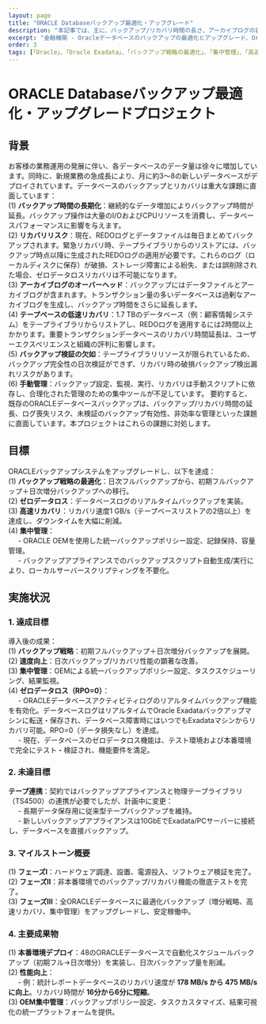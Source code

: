 ```yaml
---
layout: page
title: "ORACLE Databaseバックアップ最適化・アップグレード"
description: "本記事では、主に、バックアップ/リカバリ時間の長さ、アーカイブログの容量の多さ、バックアップのタイミングの悪さ、バックアップジョブの分散、データ損失のリスク、バックアップ管理の難しさといった問題を解決するために、既存のバックアップ戦略とバックアップアーキテクチャを最適化する方法をお客様がどのように支援しているかについて紹介します。"
excerpt: "金融機関 - Oracleデータベースのバックアップの最適化とアップグレード、Oracle Zdlraオールインワンゼロデータ損失プロジェクト"
order: 3
tags: [「Oracle」、「Oracle Exadata」、「バックアップ戦略の最適化」、「集中管理」、「高速リカバリ」、「ゼロデータ損失」]
---
```


# ORACLE Databaseバックアップ最適化・アップグレードプロジェクト

## 背景  
お客様の業務運用の発展に伴い、各データベースのデータ量は徐々に増加しています。同時に、新規業務の急成長により、月に約3～8の新しいデータベースがデプロイされています。データベースのバックアップとリカバリは重大な課題に直面しています：  
(1) **バックアップ時間の長期化**：継続的なデータ増加によりバックアップ時間が延長。バックアップ操作は大量のI/OおよびCPUリソースを消費し、データベースパフォーマンスに影響を与えます。  
(2) **リカバリリスク**：現在、REDOログとデータファイルは毎日まとめてバックアップされます。緊急リカバリ時、テープライブラリからのリストアには、バックアップ時点以降に生成されたREDOログの適用が必要です。これらのログ（ローカルディスクに保存）が破損、ストレージ障害による紛失、または誤削除された場合、ゼロデータロスリカバリは不可能になります。  
(3) **アーカイブログのオーバーヘッド**：バックアップにはデータファイルとアーカイブログが含まれます。トランザクション量の多いデータベースは過剰なアーカイブログを生成し、バックアップ時間をさらに延長します。  
(4) **テープベースの低速リカバリ**：1.7 TBのデータベース（例：顧客情報システム）をテープライブラリからリストアし、REDOログを適用するには2時間以上かかります。重要トランザクションデータベースのリカバリ時間延長は、ユーザーエクスペリエンスと組織の評判に影響します。  
(5) **バックアップ検証の欠如**：テープライブラリリソースが限られているため、バックアップ完全性の日次検証ができず、リカバリ時の破損バックアップ検出漏れリスクがあります。  
(6) **手動管理**：バックアップ設定、監視、実行、リカバリは手動スクリプトに依存し、合理化された管理のための集中ツールが不足しています。
要約すると、既存のORACLEデータベースバックアップは、バックアップ/リカバリ時間の延長、ログ喪失リスク、未検証のバックアップ有効性、非効率な管理といった課題に直面しています。本プロジェクトはこれらの課題に対処します。  

## 目標  
ORACLEバックアップシステムをアップグレードし、以下を達成：  
(1) **バックアップ戦略の最適化**：日次フルバックアップから、初期フルバックアップ＋日次増分バックアップへの移行。  
(2) **ゼロデータロス**：データベースログのリアルタイムバックアップを実装。  
(3) **高速リカバリ**：リカバリ速度1 GB/s（テープベースリストアの2倍以上）を達成し、ダウンタイムを大幅に削減。  
(4) **集中管理**：  
&nbsp;&nbsp;&nbsp;&nbsp; - ORACLE OEMを使用した統一バックアップポリシー設定、記録保持、容量管理。  
&nbsp;&nbsp;&nbsp;&nbsp; - バックアップアプライアンスでのバックアップスクリプト自動生成/実行により、ローカルサーバースクリプティングを不要化。  

## 実施状況  
### 1. 達成目標  
導入後の成果：  
(1) **バックアップ戦略**：初期フルバックアップ＋日次増分バックアップを展開。  
(2) **速度向上**：日次バックアップ/リカバリ性能の顕著な改善。  
(3) **集中管理**：OEMによる統一バックアップポリシー設定、タスクスケジューリング、結果監視。  
(4) **ゼロデータロス（RPO=0）**：  
&nbsp;&nbsp;&nbsp;&nbsp; - ORACLEデータベースアクティビティログのリアルタイムバックアップ機能を有効化。データベースログはリアルタイムでOracle Exadataバックアップマシンに転送・保存され、データベース障害時にはいつでもExadataマシンからリカバリ可能。RPO=0（データ損失なし）を達成。  
&nbsp;&nbsp;&nbsp;&nbsp; - 現在、データベースのゼロデータロス機能は、テスト環境および本番環境で完全にテスト・検証され、機能要件を満足。  

### 2. 未達目標  
**テープ連携**：契約ではバックアップアプライアンスと物理テープライブラリ（TS4500）の連携が必要でしたが、計画中に変更：  
&nbsp;&nbsp;&nbsp;&nbsp; - 長期データ保存用に従来型テープバックアップを維持。  
&nbsp;&nbsp;&nbsp;&nbsp; - 新しいバックアップアプライアンスは10GbEでExadata/PCサーバーに接続し、データベースを直接バックアップ。  

### 3. マイルストーン概要  
(1) **フェーズI**：ハードウェア調達、設置、電源投入、ソフトウェア検証を完了。  
(2) **フェーズII**：非本番環境でのバックアップ/リカバリ機能の徹底テストを完了。  
(3) **フェーズIII**：全ORACLEデータベースに最適化バックアップ（増分戦略、高速リカバリ、集中管理）をアップグレードし、安定稼働中。  

### 4. 主要成果物  
(1) **本番環境デプロイ**：48のORACLEデータベースで自動化スケジュールバックアップ（初期フル→日次増分）を実装し、日次バックアップ量を削減。  
(2) **性能向上**：  
&nbsp;&nbsp;&nbsp;&nbsp; - 例：統計レポートデータベースのリカバリ速度が **178 MB/s から 475 MB/s に向上**。リカバリ時間が **16分から6分に短縮**。  
(3) **OEM集中管理**：バックアップポリシー設定、タスクカスタマイズ、結果可視化の統一プラットフォームを提供。  
